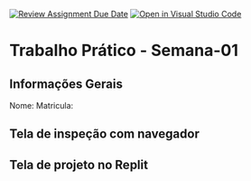 [![Review Assignment Due Date](https://classroom.github.com/assets/deadline-readme-button-22041afd0340ce965d47ae6ef1cefeee28c7c493a6346c4f15d667ab976d596c.svg)](https://classroom.github.com/a/egWsXDcZ)
[![Open in Visual Studio Code](https://classroom.github.com/assets/open-in-vscode-2e0aaae1b6195c2367325f4f02e2d04e9abb55f0b24a779b69b11b9e10269abc.svg)](https://classroom.github.com/online_ide?assignment_repo_id=18293290&assignment_repo_type=AssignmentRepo)
# Trabalho Prático - Semana-01

## Informações Gerais
Nome: 
Matricula: 

## Tela de inspeção com navegador


## Tela de projeto no Replit

